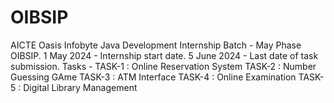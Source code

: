 # OIBSIP
AICTE Oasis Infobyte Java Development Internship
Batch - May Phase OIBSIP.
1 May 2024 - Internship start date.
5 June 2024 - Last date of task submission.
Tasks - 
TASK-1  : Online Reservation System
TASK-2 : Number Guessing GAme
TASK-3 : ATM Interface
TASK-4 : Online Examination
TASK-5 : Digital Library Management
